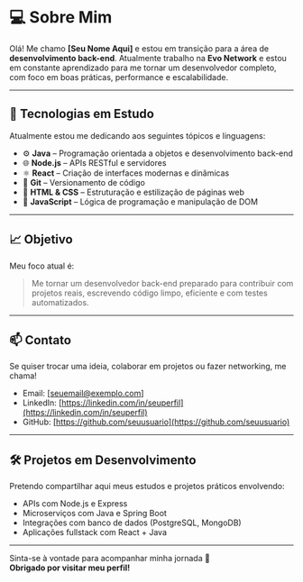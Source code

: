 # 💻 Sobre Mim

Olá! Me chamo **[Seu Nome Aqui]** e estou em transição para a área de **desenvolvimento back-end**. Atualmente trabalho na **Evo Network** e estou em constante aprendizado para me tornar um desenvolvedor completo, com foco em boas práticas, performance e escalabilidade.

---

## 🚀 Tecnologias em Estudo

Atualmente estou me dedicando aos seguintes tópicos e linguagens:

- ⚙️ **Java** – Programação orientada a objetos e desenvolvimento back-end
- 🌐 **Node.js** – APIs RESTful e servidores
- ⚛️ **React** – Criação de interfaces modernas e dinâmicas
- 🔧 **Git** – Versionamento de código
- 🧱 **HTML & CSS** – Estruturação e estilização de páginas web
- 📜 **JavaScript** – Lógica de programação e manipulação de DOM

---

## 📈 Objetivo

Meu foco atual é:

> Me tornar um desenvolvedor back-end preparado para contribuir com projetos reais, escrevendo código limpo, eficiente e com testes automatizados.

---

## 📫 Contato

Se quiser trocar uma ideia, colaborar em projetos ou fazer networking, me chama!

- Email: [seuemail@exemplo.com]  
- LinkedIn: [https://linkedin.com/in/seuperfil](https://linkedin.com/in/seuperfil)  
- GitHub: [https://github.com/seuusuario](https://github.com/seuusuario)

---

## 🛠️ Projetos em Desenvolvimento

Pretendo compartilhar aqui meus estudos e projetos práticos envolvendo:

- APIs com Node.js e Express
- Microserviços com Java e Spring Boot
- Integrações com banco de dados (PostgreSQL, MongoDB)
- Aplicações fullstack com React + Java

---

Sinta-se à vontade para acompanhar minha jornada 🚀  
**Obrigado por visitar meu perfil!**
